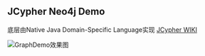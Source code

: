 JCypher Neo4j Demo
---

底层由Native Java Domain-Specific Language实现
[JCypher WIKI](https://github.com/Wolfgang-Schuetzelhofer/jcypher/wiki)


![GraphDemo效果图](userGraphDemo.png)